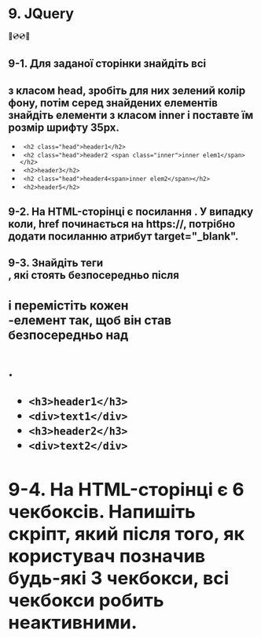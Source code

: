 # 9. JQuery
📀💿💿📀

## 9-1. Для заданої сторінки знайдіть всі <h2> з класом head, зробіть для них зелений колір фону, потім серед знайдених елементів знайдіть елементи з класом inner і поставте їм розмір шрифту 35px.
   - ` <h2 class="head">header1</h2>`
   - ` <h2 class="head">header2 <span class="inner">inner elem1</span></h2>`
   - ` <h2>header3</h2>`
   - ` <h2 class="head">header4<span>inner elem2</span></h2>`
   - ` <h2>header5</h2>`

## 9-2. На HTML-сторінці є посилання <a>. У випадку коли, href починається на https://, потрібно додати посиланню атрибут target="_blank".


## 9-3. Знайдіть теги <div>, які стоять безпосередньо після <h3> і перемістіть кожен <div>-елемент так, щоб він став безпосередньо над <h3>.
   - `<h3>header1</h3>`
   - `<div>text1</div>`
   - `<h3>header2</h3>`
   - `<div>text2</div>`

## 9-4. На HTML-сторінці є 6 чекбоксів. Напишіть скріпт, який після того, як користувач позначив будь-які 3 чекбокси, всі чекбокси робить неактивними.